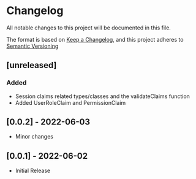 # Changelog

All notable changes to this project will be documented in this file.

The format is based on [Keep a Changelog](https://keepachangelog.com/en/1.0.0/),
and this project adheres to [Semantic Versioning](https://semver.org/spec/v2.0.0.html)

## [unreleased]

### Added

-   Session claims related types/classes and the validateClaims function
-   Added UserRoleClaim and PermissionClaim

## [0.0.2] - 2022-06-03

-   Minor changes

## [0.0.1] - 2022-06-02

-   Initial Release
